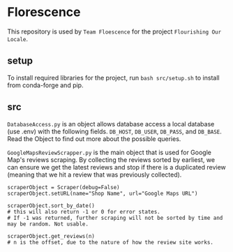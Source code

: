 # Florescence
This repository is used by `Team Floescence` for the project `Flourishing Our Locale`.
## setup
To install required libraries for the project, run `bash src/setup.sh` to install from conda-forge and pip.
## src

`DatabaseAccess.py` is an object allows database access a local database (use .env) with the following fields.
`DB_HOST`, `DB_USER`, `DB_PASS`, and `DB_BASE`. Read the Object to find out more about the possible queries.

`GoogleMapsReviewScrapper.py` is the main object that is used for Google Map's reviews scraping.
By collecting the reviews sorted by earliest, we can ensure we get the latest reviews and stop if there is a duplicated review (meaning that we hit a review that was previously collected).
```
scraperObject = Scraper(debug=False)
scraperObject.setURL(name="Shop Name", url="Google Maps URL")

scraperObject.sort_by_date() 
# this will also return -1 or 0 for error states. 
# If -1 was returned, further scraping will not be sorted by time and may be random. Not usable.

scraperObject.get_reviews(n) 
# n is the offset, due to the nature of how the review site works.
```
